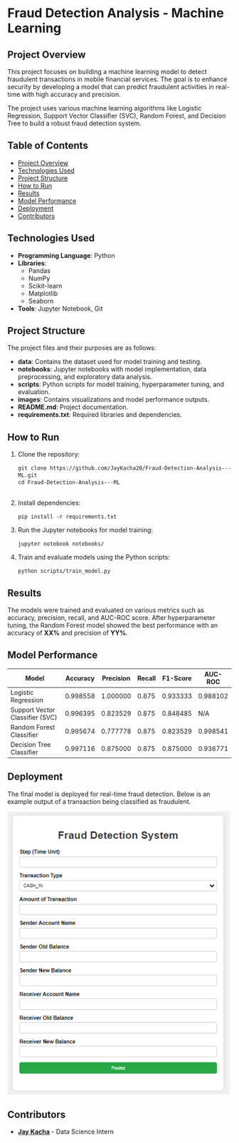 <!DOCTYPE html>
<html lang="en">
<head>
    <meta charset="UTF-8">
    <meta name="viewport" content="width=device-width, initial-scale=1.0">
</head>
<body>

<h1>Fraud Detection Analysis - Machine Learning</h1>

<h2>Project Overview</h2>
<p>
    This project focuses on building a machine learning model to detect fraudulent transactions in mobile financial services.
    The goal is to enhance security by developing a model that can predict fraudulent activities in real-time with high accuracy and precision.
</p>
<p>
    The project uses various machine learning algorithms like Logistic Regression, Support Vector Classifier (SVC), Random Forest, and Decision Tree to build a robust fraud detection system.
</p>

<h2>Table of Contents</h2>
<ul>
    <li><a href="#project-overview">Project Overview</a></li>
    <li><a href="#technologies-used">Technologies Used</a></li>
    <li><a href="#project-structure">Project Structure</a></li>
    <li><a href="#how-to-run">How to Run</a></li>
    <li><a href="#results">Results</a></li>
    <li><a href="#model-performance">Model Performance</a></li>
    <li><a href="#deployment">Deployment</a></li>
    <li><a href="#contributors">Contributors</a></li>
</ul>

<h2 id="technologies-used">Technologies Used</h2>
<ul>
    <li><strong>Programming Language</strong>: Python</li>
    <li><strong>Libraries</strong>:
        <ul>
            <li>Pandas</li>
            <li>NumPy</li>
            <li>Scikit-learn</li>
            <li>Matplotlib</li>
            <li>Seaborn</li>
        </ul>
    </li>
    <li><strong>Tools</strong>: Jupyter Notebook, Git</li>
</ul>

<h2 id="project-structure">Project Structure</h2>
<p>The project files and their purposes are as follows:</p>
<ul>
    <li><strong>data</strong>: Contains the dataset used for model training and testing.</li>
    <li><strong>notebooks</strong>: Jupyter notebooks with model implementation, data preprocessing, and exploratory data analysis.</li>
    <li><strong>scripts</strong>: Python scripts for model training, hyperparameter tuning, and evaluation.</li>
    <li><strong>images</strong>: Contains visualizations and model performance outputs.</li>
    <li><strong>README.md</strong>: Project documentation.</li>
    <li><strong>requirements.txt</strong>: Required libraries and dependencies.</li>
</ul>

<h2 id="how-to-run">How to Run</h2>
<ol>
    <li>Clone the repository:
        <pre><code>git clone https://github.com/JayKacha20/Fraud-Detection-Analysis---ML.git
cd Fraud-Detection-Analysis---ML
        </code></pre>
    </li>
    <li>Install dependencies:
        <pre><code>pip install -r requirements.txt</code></pre>
    </li>
    <li>Run the Jupyter notebooks for model training:
        <pre><code>jupyter notebook notebooks/</code></pre>
    </li>
    <li>Train and evaluate models using the Python scripts:
        <pre><code>python scripts/train_model.py</code></pre>
    </li>
</ol>

<h2 id="results">Results</h2>
<p>
    The models were trained and evaluated on various metrics such as accuracy, precision, recall, and AUC-ROC score.
    After hyperparameter tuning, the Random Forest model showed the best performance with an accuracy of <strong>XX%</strong> and precision of <strong>YY%</strong>.
</p>

<h2 id="model-performance">Model Performance</h2>
<table>
    <thead>
        <tr>
            <th>Model</th>
            <th>Accuracy</th>
            <th>Precision</th>
            <th>Recall</th>
            <th>F1-Score</th>
            <th>AUC-ROC</th>
        </tr>
    </thead>
    <tbody>
        <tr>
            <td>Logistic Regression</td>
            <td>0.998558</td>
            <td>1.000000</td>
            <td>0.875</td>
            <td>0.933333</td>
            <td>0.988102</td>
        </tr>
        <tr>
            <td>Support Vector Classifier (SVC)</td>
            <td>0.996395</td>
            <td>0.823529</td>
            <td>0.875</td>
            <td>0.848485</td>
            <td>N/A</td>
        </tr>
        <tr>
            <td>Random Forest Classifier</td>
            <td>0.995674</td>
            <td>0.777778</td>
            <td>0.875</td>
            <td>0.823529</td>
            <td>0.998541</td>
        </tr>
        <tr>
            <td>Decision Tree Classifier</td>
            <td>0.997116</td>
            <td>0.875000</td>
            <td>0.875</td>
            <td>0.875000</td>
            <td>0.936771</td>
        </tr>
    </tbody>
</table>


<h2 id="deployment">Deployment</h2>
<p>The final model is deployed for real-time fraud detection. Below is an example output of a transaction being classified as fraudulent.</p>
<img src="deployment_output.png" alt="Model Deployment Output" width="500" />

<h2 id="contributors">Contributors</h2>
<ul>
    <li><strong><a href="https://github.com/JayKacha20">Jay Kacha</a></strong> - Data Science Intern</li>
</ul>

</body>
</html>
